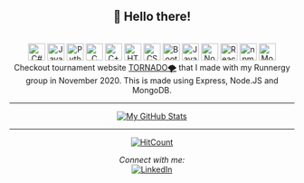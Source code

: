 <div align="center">
<h2> 👋 Hello there!</h2>
</div>

<div align="center">
<br>
<img alt="C#" width="30px" src="https://img.icons8.com/color/48/000000/c-sharp-logo.png"/>
<img alt="Java" width="30px" src="https://img.icons8.com/color/240/000000/java-coffee-cup-logo.png">
<img alt="Python" width="30px" src="https://img.icons8.com/color/240/000000/python.png"> 
<img alt="C" width="30px" src="https://img.icons8.com/color/48/000000/c-programming.png"/> 
<img alt="C++" width="30px" src="https://img.icons8.com/color/48/000000/c-plus-plus-logo.png"/> 
<img alt="HTML5" width="30px" src="https://img.icons8.com/color/48/000000/html-5.png"/> 
<img alt="CSS3" width="30px" src="https://img.icons8.com/color/48/000000/css3.png"/> 
<img alt="Bootstrap" width="30px" src="https://img.icons8.com/color/32/000000/bootstrap.png"/> 
<img alt="JavaScript" width="30px" src="https://img.icons8.com/color/48/000000/javascript.png"/> 
<img alt="Nodejs" width="30px" src="https://img.icons8.com/color/48/000000/nodejs.png"/>
<img alt="React" width="30px" src="https://img.icons8.com/color/48/000000/react-native.png"/>
<img alt="npm" width="30px" src="https://img.icons8.com/color/48/000000/npm.png"/> 
<img alt="MongoDB" width="30px" src="https://img.icons8.com/color/48/000000/mongodb.png"/> 
<br>
 Checkout tournament website 
<a href="https://tornado-runnergy.herokuapp.com/" target="_blank">TORNADO🌪️</a>
 that I made with my Runnergy group in November 2020. This is made using Express, Node.JS and MongoDB.
 
---


<!--<img align="center" src="https://github-readme-stats.vercel.app/api/<CARD_TYPE>/?username=khaira777&theme=<THEME_NAME>" />-->

[![My GitHub Stats](https://github-readme-stats.vercel.app/api/?username=khaira777&count_private=true&theme=tokyonight&showicons=true)]()<br>
<!--[![Top Langs](https://github-readme-stats.vercel.app/api/top-langs/?username=khaira777&layout=compact)](https://github.com/khaira777/github-readme-stats)-->
<!--[![willianrod's wakatime stats](https://github-readme-stats.vercel.app/api/wakatime?username=khaira777)](https://github.com/khaira777/github-readme-stats)-->
<!--[![My GitHub Language Stats](https://github-readme-stats.vercel.app/api/top-langs/?username=khaira777&langs_count=5&theme=tokyonight)]()-->


---
[![HitCount](http://hits.dwyl.com/khaira777/khaira777.svg)](http://hits.dwyl.com/khaira777/khaira777)

<i>Connect with me:</i><br>
<a href="https://www.linkedin.com/in/gurkirat-khaira" target="_blank"><img src="https://img.shields.io/badge/LinkedIn-%230077B5.svg?&style=flat-square&logo=linkedin&logoColor=white" alt="LinkedIn"></a>

</div>

<!--
**khaira777/khaira777** is a ✨ _special_ ✨ repository because its `README.md` (this file) appears on your GitHub profile.

Here are some ideas to get you started:

- 🔭 I’m currently working on ...
- 🌱 I’m currently learning ...
- 👯 I’m looking to collaborate on ...
- 🤔 I’m looking for help with ...
- 💬 Ask me about ...
- 📫 How to reach me: ...
- 😄 Pronouns: ...
- ⚡ Fun fact: ...
-->
